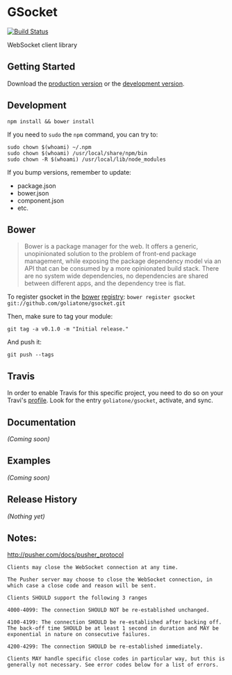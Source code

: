 # GSocket

[![Build Status](https://secure.travis-ci.org/goliatone/gsocket.png)](http://travis-ci.org/goliatone/gsocket)

WebSocket client library

## Getting Started
Download the [production version][min] or the [development version][max].

[min]: https://raw.github.com/emiliano/gsocket/master/dist/gsocket.min.js
[max]: https://raw.github.com/emiliano/gsocket/master/dist/gsocket.js

## Development
`npm install && bower install`

If you need to `sudo` the `npm` command, you can try to:

```terminal
sudo chown $(whoami) ~/.npm
sudo chown $(whoami) /usr/local/share/npm/bin
sudo chown -R $(whoami) /usr/local/lib/node_modules
```


If you bump versions, remember to update:
- package.json
- bower.json
- component.json
- etc.


## Bower
>Bower is a package manager for the web. It offers a generic, unopinionated solution to the problem of front-end package management, while exposing the package dependency model via an API that can be consumed by a more opinionated build stack. There are no system wide dependencies, no dependencies are shared between different apps, and the dependency tree is flat.

To register gsocket in the [bower](http://bower.io/) [registry](http://sindresorhus.com/bower-components/):
`bower register gsocket git://github.com/goliatone/gsocket.git`

Then, make sure to tag your module:

`git tag -a v0.1.0 -m "Initial release."`

And push it:

`git push --tags`


## Travis
In order to enable Travis for this specific project, you need to do so on your Travi's [profile](https://travis-ci.org/profile). Look for the entry `goliatone/gsocket`, activate, and sync.


## Documentation
_(Coming soon)_

## Examples
_(Coming soon)_

## Release History
_(Nothing yet)_


## Notes:

http://pusher.com/docs/pusher_protocol

```
Clients may close the WebSocket connection at any time.

The Pusher server may choose to close the WebSocket connection, in which case a close code and reason will be sent.

Clients SHOULD support the following 3 ranges

4000-4099: The connection SHOULD NOT be re-established unchanged.

4100-4199: The connection SHOULD be re-established after backing off. The back-off time SHOULD be at least 1 second in duration and MAY be exponential in nature on consecutive failures.

4200-4299: The connection SHOULD be re-established immediately.

Clients MAY handle specific close codes in particular way, but this is generally not necessary. See error codes below for a list of errors.
```

